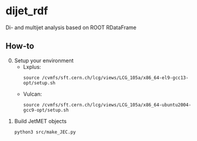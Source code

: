 # dijet_rdf
Di- and multijet analysis based on ROOT RDataFrame

## How-to
0. Setup your environment
   - Lxplus:
     ```
     source /cvmfs/sft.cern.ch/lcg/views/LCG_105a/x86_64-el9-gcc13-opt/setup.sh
     ```
   - Vulcan:
     ```
     source /cvmfs/sft.cern.ch/lcg/views/LCG_105a/x86_64-ubuntu2004-gcc9-opt/setup.sh
     ```
1. Build JetMET objects
   ```
   python3 src/make_JEC.py
   ``` 

